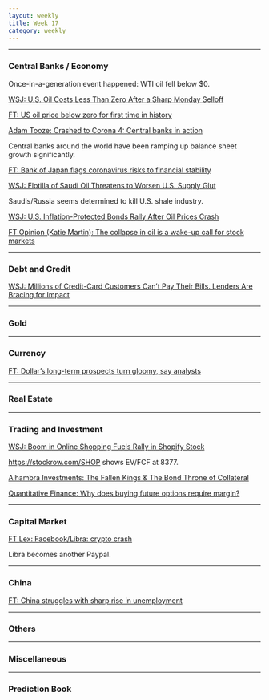 ```yaml
---
layout: weekly
title: Week 17
category: weekly
---
```


---
### Central Banks / Economy

Once-in-a-generation event happened: WTI oil fell below $0.

[WSJ: U.S. Oil Costs Less Than Zero After a Sharp Monday Selloff](
https://www.wsj.com/articles/why-oil-is-11-a-barrel-now-but-three-times-that-in-autumn-11587392745)

[FT: US oil price below zero for first time in history](
https://www.ft.com/content/a5292644-958d-4065-92e8-ace55d766654)

[Adam Tooze: Crashed to Corona 4: Central banks in action](
https://adamtooze.com/2020/04/20/crashed-to-corona-4-central-banks-in-action/)

Central banks around the world have been ramping up balance sheet growth significantly.

[FT: Bank of Japan flags coronavirus risks to financial stability](
https://www.ft.com/content/ec534450-a1e9-47c5-bb28-3785178f4e7a)

[WSJ: Flotilla of Saudi Oil Threatens to Worsen U.S. Supply Glut](
https://www.wsj.com/articles/flood-of-saudi-oil-looms-as-u-s-drillers-face-supply-glut-11587119400)

Saudis/Russia seems determined to kill U.S. shale industry.

[WSJ: U.S. Inflation-Protected Bonds Rally After Oil Prices Crash](
https://www.wsj.com/articles/u-s-inflation-protected-bonds-rally-after-oil-prices-crash-11587593333)

[FT Opinion (Katie Martin): The collapse in oil is a wake-up call for stock markets](
https://www.ft.com/content/18467fa9-5819-449d-b5e2-6ca6f78d3426)

---
### Debt and Credit

[WSJ: Millions of Credit-Card Customers Can’t Pay Their Bills. Lenders Are Bracing for Impact](
https://www.wsj.com/articles/millions-of-credit-card-customers-cant-pay-their-bills-lenders-are-bracing-for-impact-11587807001)

---
### Gold

---
### Currency

[FT: Dollar’s long-term prospects turn gloomy, say analysts](
https://www.ft.com/content/3e994fd6-4dd2-4f0e-97bc-462aad04fafc)

---
### Real Estate

---
### Trading and Investment

[WSJ: Boom in Online Shopping Fuels Rally in Shopify Stock](
https://www.wsj.com/articles/boom-in-online-shopping-fuels-rally-in-shopify-stock-11587402356)

https://stockrow.com/SHOP shows EV/FCF at 8377.

[Alhambra Investments: The Fallen Kings & The Bond Throne of Collateral](
https://alhambrapartners.com/2020/04/21/the-fallen-kings-the-bond-throne-of-collateral/)

[Quantitative Finance: Why does buying future options require margin?](
https://quant.stackexchange.com/questions/31383/why-does-buying-future-options-require-margin)

---
### Capital Market

[FT Lex: Facebook/Libra: crypto crash](
https://www.ft.com/content/f85a52e0-b94e-4926-bb18-e820d9a3f27f)

Libra becomes another Paypal.

---
### China

[FT: China struggles with sharp rise in unemployment](
https://www.ft.com/content/5c172455-e967-45a5-84c8-47efc3788b08)

---
### Others

---
### Miscellaneous

---
### Prediction Book
